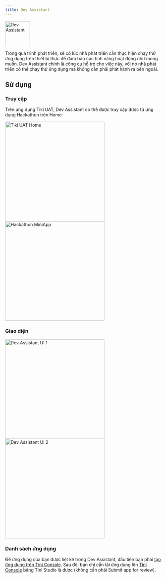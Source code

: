 ```yaml
---
title: Dev Assistant
---
```


<img src="https://salt.tikicdn.com/ts/upload/b4/f9/77/63f3eb13a6a5de40c8e0c2418f811c93.png" width="80px" alt="Dev Assistant" />

Trong quá trình phát triển, sẽ có lúc nhà phát triển cần thực hiện chạy thử ứng dụng trên thiết bị thực để đảm bảo các tính năng hoạt động như mong muốn. Dev Assistant chính là công cụ hỗ trợ cho việc này, với nó nhà phát triển có thể chạy thử ứng dụng mà không cần phải phát hành ra bên ngoài.

## Sử dụng

### Truy cập

Trên ứng dụng Tiki UAT, Dev Assistant có thể được truy cập được từ ứng dụng Hackathon trên Home:

<img src="https://salt.tikicdn.com/ts/upload/0d/0b/15/79068168e31d7a8b7965000892beefff.png" width="320px" alt="Tiki UAT Home" />
<img src="https://salt.tikicdn.com/ts/upload/dc/b7/dd/bf90f76b8e771e4cf8d5f68969322fb1.png" width="320px" alt="Hackathon MiniApp" />

### Giao diện

<img src="https://salt.tikicdn.com/ts/upload/2e/e7/08/db8ff94e50eb8545ea97397d28f4c12b.png" width="320px" alt="Dev Assistant UI 1" /> 
<img src="https://salt.tikicdn.com/ts/upload/16/ee/a0/27fcf39e1cec28f29e45fd612a20e682.png" width="320px" alt="Dev Assistant UI 2" />

### Danh sách ứng dụng

Để ứng dụng của bạn được liệt kê trong Dev Assistant, đầu tiên bạn phải [tạo ứng dụng trên Tini Console](/docs/introduce/create). Sau đó, bạn chỉ cần tải ứng dụng lên [Tini Console](https://developer.tiki.vn/apps) bằng Tini Studio là được (không cần phải Submit app for review).
